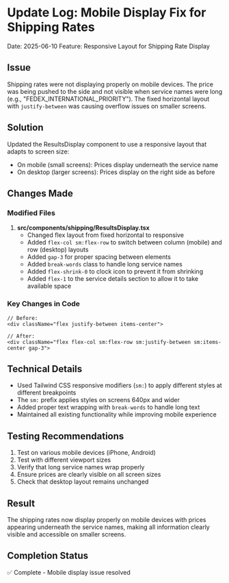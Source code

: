 # Update Log: Mobile Display Fix for Shipping Rates
Date: 2025-06-10
Feature: Responsive Layout for Shipping Rate Display

## Issue
Shipping rates were not displaying properly on mobile devices. The price was being pushed to the side and not visible when service names were long (e.g., "FEDEX_INTERNATIONAL_PRIORITY"). The fixed horizontal layout with `justify-between` was causing overflow issues on smaller screens.

## Solution
Updated the ResultsDisplay component to use a responsive layout that adapts to screen size:
- On mobile (small screens): Prices display underneath the service name
- On desktop (larger screens): Prices display on the right side as before

## Changes Made

### Modified Files
1. **src/components/shipping/ResultsDisplay.tsx**
   - Changed flex layout from fixed horizontal to responsive
   - Added `flex-col sm:flex-row` to switch between column (mobile) and row (desktop) layouts
   - Added `gap-3` for proper spacing between elements
   - Added `break-words` class to handle long service names
   - Added `flex-shrink-0` to clock icon to prevent it from shrinking
   - Added `flex-1` to the service details section to allow it to take available space

### Key Changes in Code
```tsx
// Before:
<div className="flex justify-between items-center">

// After:
<div className="flex flex-col sm:flex-row sm:justify-between sm:items-center gap-3">
```

## Technical Details
- Used Tailwind CSS responsive modifiers (`sm:`) to apply different styles at different breakpoints
- The `sm:` prefix applies styles on screens 640px and wider
- Added proper text wrapping with `break-words` to handle long text
- Maintained all existing functionality while improving mobile experience

## Testing Recommendations
1. Test on various mobile devices (iPhone, Android)
2. Test with different viewport sizes
3. Verify that long service names wrap properly
4. Ensure prices are clearly visible on all screen sizes
5. Check that desktop layout remains unchanged

## Result
The shipping rates now display properly on mobile devices with prices appearing underneath the service names, making all information clearly visible and accessible on smaller screens.

## Completion Status
✅ Complete - Mobile display issue resolved